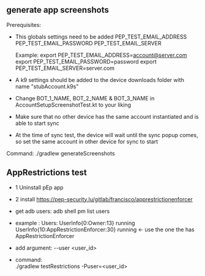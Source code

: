 
## generate app screenshots 

Prerequisites:

- This globals settings need to be added
    PEP_TEST_EMAIL_ADDRESS
    PEP_TEST_EMAIL_PASSWORD
    PEP_TEST_EMAIL_SERVER

    Example:
    export PEP_TEST_EMAIL_ADDRESS=account@server.com
    export PEP_TEST_EMAIL_PASSWORD=password
    export PEP_TEST_EMAIL_SERVER=server.com


- A k9 settings should be added to the device downloads folder with name "stubAccount.k9s"

- Change BOT_1_NAME, BOT_2_NAME & BOT_3_NAME in AccountSetupScreenshotTest.kt to your liking

- Make sure that no other device has the same account instantiated and is able to start sync

- At the time of sync test, the device will wait until the sync popup comes, so set the same account in other device for sync to start

Command:
   ./gradlew generateScreenshots


## AppRestrictions test 

- 1 Uninstall pEp app

- 2 install https://pep-security.lu/gitlab/francisco/apprestrictionenforcer

- get adb users: 
   adb shell pm list users

- example :
    Users:
        UserInfo{0:Owner:13} running
        UserInfo{10:AppRestrictionEnforcer:30} running <- use the one the has AppRestrictionEnforcer

- add argument:
    --user <user_id> 
   
- command:    
    ./gradlew testRestrictions -Puser=<user_id>

